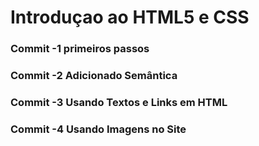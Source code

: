 # Introduçao ao HTML5 e CSS

### Commit -1 primeiros passos
### Commit -2 Adicionado Semântica
### Commit -3 Usando Textos e Links em HTML
### Commit -4 Usando Imagens no Site
